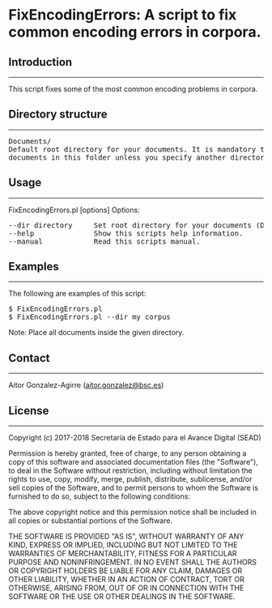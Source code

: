 # FixEncodingErrors:  A script to fix common encoding errors in corpora.    

## Introduction
------------

This script fixes some of the most common encoding problems in corpora.


## Directory structure
-------------------

<pre>
Documents/
Default root directory for your documents. It is mandatory to place all your 
documents in this folder unless you specify another directory as parameter.
</pre> 


## Usage
-----

FixEncodingErrors.pl [options] 
Options:
<pre>
--dir directory     Set root directory for your documents (Default: Documents/)
--help              Show this scripts help information.
--manual            Read this scripts manual.
</pre>


## Examples
--------

The following are examples of this script:
<pre>
$ FixEncodingErrors.pl 
$ FixEncodingErrors.pl --dir my_corpus
</pre>
Note: Place all documents inside the given directory.

## Contact
------

Aitor Gonzalez-Agirre (aitor.gonzalez@bsc.es)


## License
-------

Copyright (c) 2017-2018 Secretaría de Estado para el Avance Digital (SEAD)

Permission is hereby granted, free of charge, to any person obtaining a copy of this software and associated documentation files (the "Software"), to deal in the Software without restriction, including without limitation the rights to use, copy, modify, merge, publish, distribute, sublicense, and/or sell copies of the Software, and to permit persons to whom the Software is furnished to do so, subject to the following conditions:

The above copyright notice and this permission notice shall be included in all copies or substantial portions of the Software.

THE SOFTWARE IS PROVIDED "AS IS", WITHOUT WARRANTY OF ANY KIND, EXPRESS OR IMPLIED, INCLUDING BUT NOT LIMITED TO THE WARRANTIES OF MERCHANTABILITY, FITNESS FOR A PARTICULAR PURPOSE AND NONINFRINGEMENT. IN NO EVENT SHALL THE AUTHORS OR COPYRIGHT HOLDERS BE LIABLE FOR ANY CLAIM, DAMAGES OR OTHER LIABILITY, WHETHER IN AN ACTION OF CONTRACT, TORT OR OTHERWISE, ARISING FROM, OUT OF OR IN CONNECTION WITH THE SOFTWARE OR THE USE OR OTHER DEALINGS IN THE SOFTWARE.


